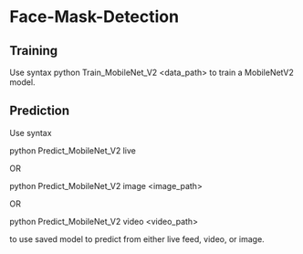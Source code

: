 # Face-Mask-Detection


## Training

Use syntax python Train_MobileNet_V2 <data_path> to train a MobileNetV2 model.


## Prediction

Use syntax

python Predict_MobileNet_V2 live

OR

python Predict_MobileNet_V2 image <image_path>

OR

python Predict_MobileNet_V2 video <video_path>

to use saved model to predict from either live feed, video, or image.
